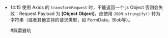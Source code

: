 
- 14:15 
	使用 Axios 的 `transformRequest` 时，不能返回一个 js Object 否则会失败：Request Payload 为 **[Object Object]**，应使用 `JSON.stringify()` 转为字符串（或者其他支持的请求类型，如 FormData，Blob等）。
	
	#踩雷避坑 